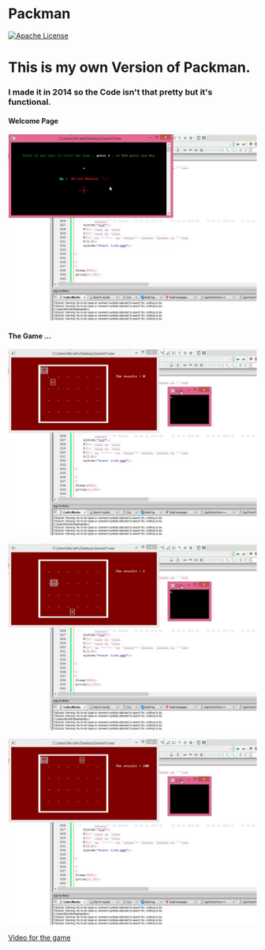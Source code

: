 # Packman


[![Apache License](https://img.shields.io/badge/license-Apache%202.0-${1:orange}.svg)](LICENSE)



# This is my own Version of Packman.

### I made it in 2014 so the Code isn't that pretty but it's functional.


#### Welcome Page
![](pictures/Welcome.jpg)

#### The Game ...
![](pictures/Start.jpg)

![](pictures/Play-1.jpg)

![](pictures/Play-3.jpg)

[Video for the game](pictures/GameV1.webm)